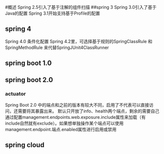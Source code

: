 #概述
Spring 2.5引入了基于注解的组件扫描
##spring 3
Spring 3.0引入了基于Java的配置
Spring 3.1开始支持基于Profile的配置
## spring 4
Spring 4.0 条件化配置
Spring 4.2里，可选择基于规则的SpringClassRule 和SpringMethodRule 来代替SpringJUnit4ClassRunner 
## spring boot 1.0
## spring boot 2.0
### actuator
Spring Boot 2.0 中的端点和之前的版本有较大不同，启用了不代表可以直接访问，还需要将其暴露出来。
默认只开放了info、health两个端点，剩余的需要自己通过配置management.endpoints.web.exposure.include属性来加载（有include自然就有exclude）。如果想单独操作某个端点可以使用management.endpoint.端点.enabled属性进行启用或禁用

## spring cloud